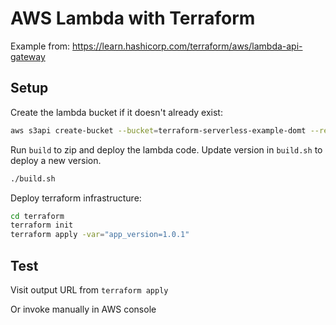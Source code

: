 # AWS Lambda with Terraform

Example from: https://learn.hashicorp.com/terraform/aws/lambda-api-gateway

## Setup

Create the lambda bucket if it doesn't already exist:

```bash
aws s3api create-bucket --bucket=terraform-serverless-example-domt --region=us-east-1
```

Run `build` to zip and deploy the lambda code. Update version in `build.sh` to deploy a new version.

```bash
./build.sh
```

Deploy terraform infrastructure:

```bash
cd terraform
terraform init
terraform apply -var="app_version=1.0.1"
```

## Test

Visit output URL from `terraform apply`

Or invoke manually in AWS console

